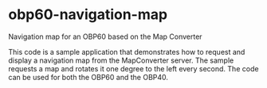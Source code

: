 # obp60-navigation-map
Navigation map for an OBP60 based on the Map Converter

This code is a sample application that demonstrates how to request and display a navigation map from the MapConverter server. The sample requests a map and rotates it one degree to the left every second. The code can be used for both the OBP60 and the OBP40.

